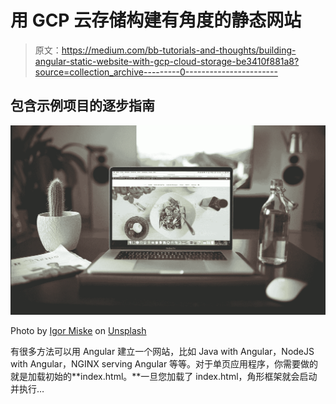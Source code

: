 # 用 GCP 云存储构建有角度的静态网站

> 原文：<https://medium.com/bb-tutorials-and-thoughts/building-angular-static-website-with-gcp-cloud-storage-be3410f881a8?source=collection_archive---------0----------------------->

## 包含示例项目的逐步指南

![](img/3736e0f50c8a4345f65347b2209c9fa8.png)

Photo by [Igor Miske](https://unsplash.com/@igormiske?utm_source=medium&utm_medium=referral) on [Unsplash](https://unsplash.com?utm_source=medium&utm_medium=referral)

有很多方法可以用 Angular 建立一个网站，比如 Java with Angular，NodeJS with Angular，NGINX serving Angular 等等。对于单页应用程序，你需要做的就是加载初始的**index.html。**一旦您加载了 index.html，角形框架就会启动并执行…